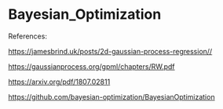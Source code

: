 # Bayesian_Optimization 

References:

https://jamesbrind.uk/posts/2d-gaussian-process-regression//

https://gaussianprocess.org/gpml/chapters/RW.pdf

https://arxiv.org/pdf/1807.02811

https://github.com/bayesian-optimization/BayesianOptimization
